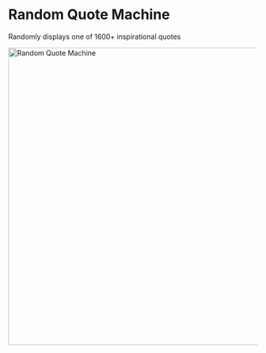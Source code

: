 # Random Quote Machine

Randomly displays one of 1600+ inspirational quotes

<img src="https://i.imgur.com/NWmxX88.png" alt="Random Quote Machine" title="Screenshot" width="600"/>

